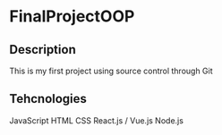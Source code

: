 # FinalProjectOOP

## Description
This is my first project using source control through Git

## Tehcnologies
JavaScript
HTML
CSS
React.js / Vue.js
Node.js